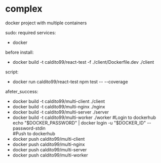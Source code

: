 # complex
docker project with multiple containers

sudo: required
services:
  - docker

before install:
  - docker build -t caldito99/react-test -f ./client/Dockerfile.dev ./client

script:
  - docker run caldito99/react-test npm test -- --coverage

afeter_success:
  - docker build -t caldito99/multi-client ./client
  - docker build -t caldito99/multi-nginx ./nginx
  - docker build -t caldito99/multi-server ./server
  - docker build -t caldito99/multi-worker ./worker
  #Login to dockerhub
  echo "$DOCKER_PASSWORD" | docker login -u "$DOCKER_ID" --password-stdin   
  #Push to dockerhub
  - docker push caldito99/multi-client
  - docker push caldito99/multi-nginx
  - docker push caldito99/multi-server
  - docker push caldito99/multi-worker
  
